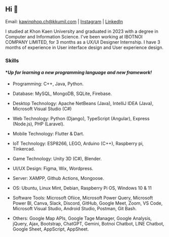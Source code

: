 ## Hi 👋

Email: kawinphop.ch@kkumil.com | [Instagram](https://www.instagram.com/kawin101x/) | [LinkedIn](https://www.linkedin.com/in/kawin101/)

I studied at Khon Kaen University and graduated in 2023 with a degree in Computer and Information Science. I've been working at IBOTNOI COMPANY LIMITED, for 3 months as a UX/UI Designer Internship. I have 3 months of experience in User interface design and User experience design.

### Skills 

#### **Up for learning a new programming language and new framework!*

- Programming: C++, Java, Python.

- Database: MySQL, MongoDB, SQLite, Firebase.

- Desktop Technology: Apache NetBeans (Java), IntelliJ IDEA (Java), Microsoft Visual Studio (C#)

- Web Technology: Python (Django), TypeScript (Angular), Express (Node.js), PHP (Laravel).

- Mobile Technology: Flutter & Dart.

- IoT Technology: ESP8266, LEGO, Arduino (C++), Raspberry pi, Tinkercad.

- Game Technology: Unity 3D (C#), Blender.

- UI/UX Design: Figma, Wix, Wordpress.

- Server: XAMPP, Github Actions, Mongoose.

- OS: Ubuntu, Linux Mint, Debian, Raspberry Pi OS, Windows 10 & 11

- Software Tools: Microsoft Ofiice, Microsoft Power Query, Microsoft Power BI, Canva, Slack, Discord, GitHub, Google Meet, Zoom, VS Code, Microsoft Visual Studio, Android Studio, Postman, Git Bash.

- Others: Google Map APIs, Google Tage Manager, Google Analysis, jQuery, Ajax, Bootstrap, ChatGPT, Gemini, Botnoi Chatbot, LINE Chatbot, Google Sheet, AppScript, AppSheet.
